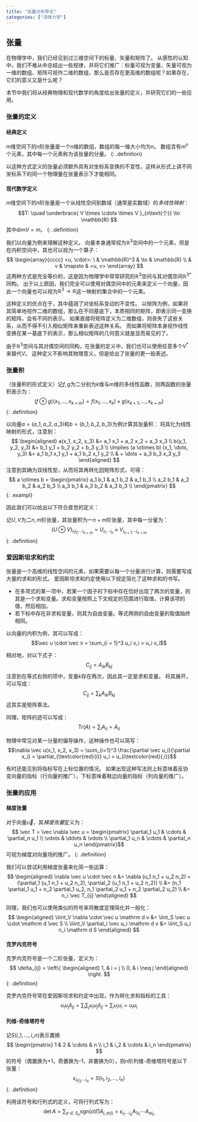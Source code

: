 ```yaml
---
title: "张量分析导论"
categories: ["流体力学"]
---
```


## 张量

在物理学中，我们已经见到过三维空间下的标量、矢量和矩阵了。
从感性的认知中，我们不难从中总结出一些规律，并将它们推广：标量可视为变量、矢量可视为一维的数组、矩阵可视作二维的数组，那么是否存在更高维的数组呢？如果存在，它们的意义又是什么呢？

本节中我们将从经典物理和现代数学的角度给出张量的定义，并研究它们的一些应用。

### 张量的定义

#### 经典定义

$m$维空间下的$n$阶张量是一个$n$维的数组，数组的每一维大小均为$n$。
数组含有$m^n$个元素，其中每一个元素称为该张量的分量。
{: .definition}

以这种方式定义的张量必须额外具有对坐标系变换的不变性，这样从形式上讲不同坐标系下的同一个物理量在张量表示下才能相同。

#### 现代数学定义

$m$维空间下的$n$阶张量是一个从线性空间到数域（通常是实数域）的*多线性映射*：
$$T: \quad \underbrace{ V \times \cdots \times V }_{n\text{个}} \to \mathbb{R} $$
其中$\mathrm{dim} V = m$。
{: .definition}

我们以向量为例来理解这种定义。
向量本身通常视为$\mathbb{R}^3$空间中的一个元素，但是在内积空间中，其也可以视为一个算子：
$$
\begin{array}{cccc}
<u, \cdot>: \ & \mathbb{R}^3 & \to & \mathbb{R} \\
& v & \mapsto & <u, v>
\end{array}
$$
这两种方式是完全等价的，这是因为物理学中常常研究的$\mathbb{R}^3$空间与其对偶空间${\mathbb{R}^3}^*$同构。
出于以上原因，我们完全可以使用对偶空间中的元素来定义一个向量，因此一个向量也可以视为$\mathbb{R}^3 \to \mathbb{R}$这一映射的集合中的一个元素。

这种定义的优点在于，其中蕴涵了对坐标系变动的不变性。
以矩阵为例，如果将其简单地视作二维的数组，那么在不同基底下，本质相同的矩阵，即表示同一变换的矩阵，会有不同的表示。
如果直接将矩阵定义为二维数组，则丧失了这些关系，从而不得不引入相似矩阵来重新表述这种关系。
而如果将矩阵本身视作线性变换在某一基底下的表示，那么相似矩阵的几何意义就是显而易见的了。

由于$\mathbb{R}^3$空间与其对偶空间的同构，在张量的定义中，我们也可以使用任意多个$V^*$来替代$V$。
这种定义不影响其物理意义，但是给出了张量的更一般表述。

### 张量积

（张量积的形式定义）记$f,g$为二分别为$k$维与$m$维的多线性函数，则两函数的张量积表示为：
$$(f \otimes g)(x_1, \dots, x_{k+m}) = f(x_1, \dots, x_k) \times g(x_{k+1}, \dots, x_{k+m})$$
{: .definition}

以向量$a = (a\_1, a\_2, a\_3)$和$b = (b\_1, b\_2, b\_3)$为例计算其张量积：
将其化为线性映射的形式，注意到：
$$
\begin{aligned}
a(x_1, x_2, x_3) &= a_1 x_1 + a_2 x_2 + a_3 x_3 \\
b(y_1, y_2, y_3) &= b_1 y_1 + b_2 y_2 + b_3 y_3 \\
\implies (a \otimes b) (x_1, \dots, y_3) &= a_1 b_1 x_1 y_1 + a_1 b_2 x_1 y_2 \\
& + \dots + a_3 b_3 x_3 y_3
\end{aligned}
$$
注意到其确为双线性型，从而将其再转化回矩阵形式，可得：
$$
a \otimes b =
\begin{pmatrix}
a_1 b_1 & a_1 b_2 & a_1 b_3 \\
a_2 b_1 & a_2 b_2 & a_2 b_3 \\
a_3 b_1 & a_3 b_2 & a_3 b_3 \\
\end{pmatrix}
$$
{: .exampl}

因此我们可以给出以下符合直觉的定义：

记$U, V$为二$n,m$阶张量，其张量积为一$n+m$阶张量，其中每一分量为：
$$(U \otimes V)_{i_1 i_2 \cdots i_{n+m}} = U_{i_1 \cdots i_n} \times V_{i_{n+1} \cdots i_{n+m}}$$
{: .definition}

### 爱因斯坦求和约定

张量是一个高维的线性空间的元素，如果需要以每一个分量进行计算，则需要写成大量的求和的形式。
爱因斯坦求和约定使用以下规定简化了这种求和的书写。

- 在多项式的某一项中，若某一个因子的下标中存在恰好出现了两次的变量，则其是一个求和变量。求和变量按照上下文规定的范围进行取值，计算该项的值，然后相加。
- 若下标中存在非求和变量，则其为自由变量。等式两侧的自由变量的取值始终相同。

以向量的内积为例，其可以写成：
$$\vec u \cdot \vec v = \sum_{i = 1}^3 u_i v_i = u_i v_i$$

相对地，对以下式子：
$$C_{ij} = A_{ik} B_{kj}$$
注意到在等式右侧的项中，变量$k$存在两次，因此其一定是求和变量。
将其展开，可以写成：
$$C_{ij} = \sum_k A_{ik} B_{kj}$$
这其实是矩阵乘法。

同理，矩阵的迹可以写成：
$$\mathrm{Tr}(A) = \sum_i A_{ii} = A_{ii}$$

物理中常见对某一分量的偏导操作，这种操作也可以简写：
$$\nabla \vec u(x_1, x_2, x_3) = \sum_{i=1}^3 \frac{\partial \vec u_i}{\partial x_i} = \partial_{\textcolor{red}{i}} u_i = u_{i\textcolor{red}{,i}}$$

有时还能见到将指标写在上标位置的情况。
如果出现这种写法则上标意味着反协变向量的指标（行向量的推广），下标意味着鞋边向量的指标（列向量的推广）。

### 张量的应用

#### 梯度张量

对于向量$\vec u$，其*梯度张量*定义为：
$$ \vec T = \vec \nabla \vec u = \begin{pmatrix}
\partial_1 u_1 & \cdots & \partial_n u_1 \\
\vdots & \ddots & \vdots \\
\partial_1 u_n & \cdots & \partial_n u_n
\end{pmatrix}$$
可视为梯度对向量场的推广。
{: .definition}

我们可以尝试利用梯度张量来化简一些运算：
$$
\begin{aligned}
\nabla \vec u \cdot \vec n &= \nabla (u_1 n_1 + u_2 n_2) = (\partial_1 (u_1 n_1 + u_2 n_2), \partial_2 (u_1 n_1 + u_2 n_2)) \\
&= (n_1 \partial_1 u_1 + n_2 \partial_1 u_2, n_1 \partial_2 u_1 + n_2 \partial_2 u_2) \\
&= n_i \vec T_{ij}
\end{aligned}
$$

同理，我们也可以使用类似的符号来将散度定理简化并一般化：
$$
\begin{aligned}
\iiint_V \nabla \cdot \vec u \mathrm d v &= \iint_S \vec u \cdot \mathrm d \vec S \\
\iiint_V \partial_i \vec u_i \mathrm d v &= \iint_S u_i n_i \mathrm d S
\end{aligned}
$$

#### 克罗内克符号

克罗内克符号是一个二阶张量，定义为：
$$
\delta_{ij} = \left\{
    \begin{aligned}
    1, & i = j \\
    0, & i \neq j
    \end{aligned}
\right.
$$
{: .definition}

克罗内克符号常在爱因斯坦求和约定中出现，作为转化求和指标的工具：
$$u_i u_j \delta_{ij} = \sum_i \sum_j u_i u_j \delta_{ij} = \sum_i u_i u_i = u_i u_i$$

#### 列维-奇维塔符号

记$S(i\_1, \dots, i\_n)$表示置换
$$
\begin{pmatrix}
1 & 2 & \cdots & n \\
i_1 & i_2 & \cdots & i_n
\end{pmatrix}
$$
的符号（偶置换为+1，奇置换为-1，非置换为0），则$n$阶列维-奇维塔符号是以下张量：
$$\epsilon_{i_1i_2 \cdots i_n} = S(i_1, i_2, \dots, i_n)$$
{: .definition}

利用该符号和行列式的定义，可将行列式写为：
$$\det A = \sum_{\sigma \in S_n} \mathrm{sgn}(\sigma) \prod A_{i, \sigma(i)} = \epsilon_{i_1 \cdots i_n} A_{1 i_1} \cdots A_{n i_n}$$
